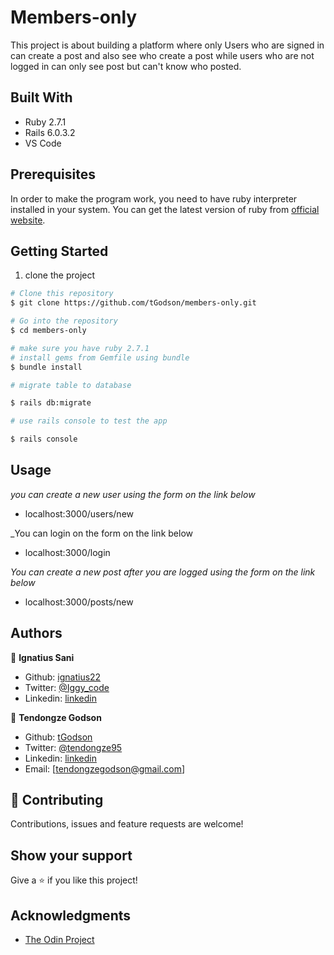 # Members-only

This project is about building a platform where only Users who are signed in can create a post and also see who create a post while users who are not logged in can only see post but can't know who posted.

## Built With

- Ruby 2.7.1
- Rails 6.0.3.2
- VS Code


## Prerequisites
In order to make the program work, you need to have ruby interpreter installed in your system. You can get the latest version of ruby from [official website](https://www.ruby-lang.org/en/downloads/).


## Getting Started 

1. clone the project

```bash
# Clone this repository
$ git clone https://github.com/tGodson/members-only.git

# Go into the repository
$ cd members-only

# make sure you have ruby 2.7.1
# install gems from Gemfile using bundle
$ bundle install

# migrate table to database

$ rails db:migrate

# use rails console to test the app

$ rails console
```
## Usage

_you can create a new user using the form on the link below_

- localhost:3000/users/new

_You can login on the form on the link below

- localhost:3000/login


_You can create a new post after you are logged using the form on the link below_

- localhost:3000/posts/new

## Authors

👤 **Ignatius Sani**

- Github: [ignatius22](https://github.com/ignatius22)
- Twitter: [@Iggy_code](https://twitter.com/iggy_code)
- Linkedin: [linkedin](https://www.linkedin.com/in/ignatiussani)

👤 **Tendongze Godson**
- Github: [tGodson](https://github.com/tGodson)
- Twitter: [@tendongze95](https://twitter.com/tendongze95)
- Linkedin: [linkedin](https://www.linkedin.com/in/tendongzegodson)
- Email: [tendongzegodson@gmail.com]

## 🤝 Contributing

Contributions, issues and feature requests are welcome!

## Show your support

Give a ⭐️ if you like this project!

## Acknowledgments
 
- <a href="https://www.theodinproject.com/" target="_blank">The Odin Project</a>


